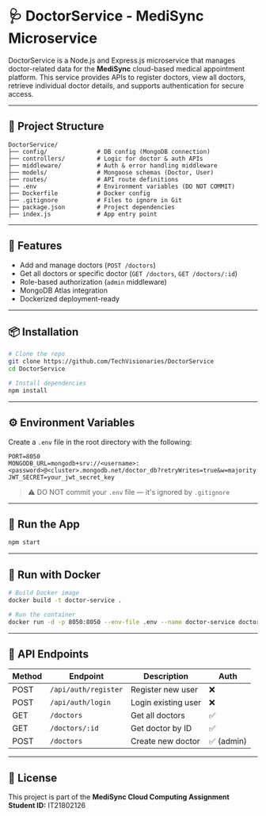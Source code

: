 # 🩺 DoctorService - MediSync Microservice

DoctorService is a Node.js and Express.js microservice that manages doctor-related data for the **MediSync** cloud-based medical appointment platform. This service provides APIs to register doctors, view all doctors, retrieve individual doctor details, and supports authentication for secure access.

---

## 📁 Project Structure

```
DoctorService/
├── config/              # DB config (MongoDB connection)
├── controllers/         # Logic for doctor & auth APIs
├── middleware/          # Auth & error handling middleware
├── models/              # Mongoose schemas (Doctor, User)
├── routes/              # API route definitions
├── .env                 # Environment variables (DO NOT COMMIT)
├── Dockerfile           # Docker config
├── .gitignore           # Files to ignore in Git
├── package.json         # Project dependencies
├── index.js             # App entry point
```

---

## 🚀 Features

- Add and manage doctors (`POST /doctors`)
- Get all doctors or specific doctor (`GET /doctors`, `GET /doctors/:id`)
- Role-based authorization (`admin` middleware)
- MongoDB Atlas integration
- Dockerized deployment-ready

---

## 📦 Installation

```bash
# Clone the repo
git clone https://github.com/TechVisionaries/DoctorService
cd DoctorService

# Install dependencies
npm install
```

---

## ⚙️ Environment Variables

Create a `.env` file in the root directory with the following:

```
PORT=8050
MONGODB_URL=mongodb+srv://<username>:<password>@<cluster>.mongodb.net/doctor_db?retryWrites=true&w=majority
JWT_SECRET=your_jwt_secret_key
```

> ⚠️ DO NOT commit your `.env` file — it's ignored by `.gitignore`

---

## 🧪 Run the App

```bash
npm start
```

---

## 🐳 Run with Docker

```bash
# Build Docker image
docker build -t doctor-service .

# Run the container
docker run -d -p 8050:8050 --env-file .env --name doctor-service doctor-service
```

---

## 🔐 API Endpoints

| Method | Endpoint             | Description            | Auth        |
|--------|----------------------|------------------------|-------------|
| POST   | `/api/auth/register` | Register new user      | ❌          |
| POST   | `/api/auth/login`    | Login existing user    | ❌          |
| GET    | `/doctors`           | Get all doctors        | ✅          |
| GET    | `/doctors/:id`       | Get doctor by ID       | ✅          |
| POST   | `/doctors`           | Create new doctor      | ✅ (admin)  |

---

## 📜 License

This project is part of the **MediSync Cloud Computing Assignment**  
**Student ID:** IT21802126  
